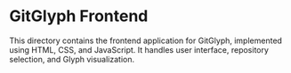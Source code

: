 # GitGlyph Frontend

This directory contains the frontend application for GitGlyph, implemented using HTML, CSS, and JavaScript. It handles user interface, repository selection, and Glyph visualization.